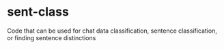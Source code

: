 # sent-class

Code that can be used for chat data classification, sentence classification, or finding sentence distinctions
